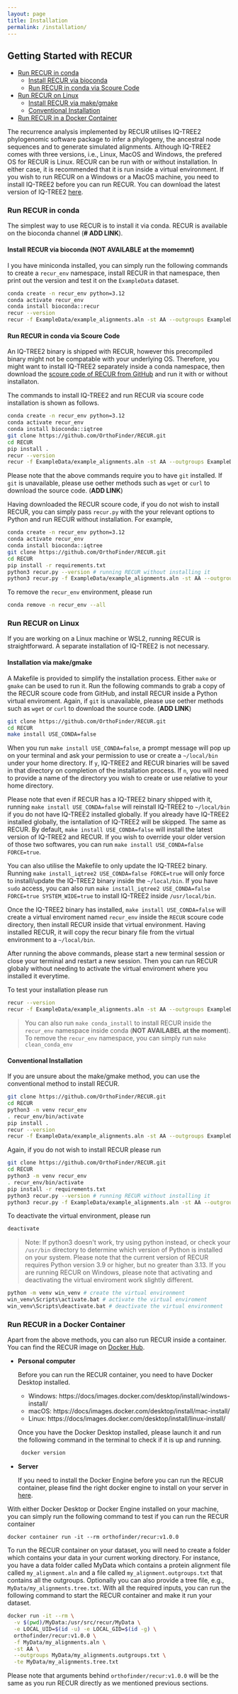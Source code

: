 ```yaml
---
layout: page
title: Installation
permalink: /installation/
---
```


## Getting Started with RECUR

  - [Run RECUR in conda](#run-recur-in-conda)
    - [Install RECUR via bioconda](#install-recur-via-bioconda)
    - [Run RECUR in conda via Scoure Code](#run-recur-in-conda-via-scoure-code)
  - [Run RECUR on Linux](#run-recur-on-linux-macos)
    - [Install RECUR via make/gmake](#install-recur-via-make/gmake)
    - [Conventional Installation](#conventional-installation)
  - [Run RECUR in a Docker Container](#run-recur-in-a-docker-container)

  The recurrence analysis implemented by RECUR utilises IQ-TREE2 phylogenomic software package to infer a phylogeny, the ancestral node sequences and to generate simulated alignments. Although IQ-TREE2 comes with three versions, i.e., Linux, MacOS and Windows, the prefered OS for RECUR is Linux. RECUR can be run with or without installation. In either case, it is recommended that it is run inside a virtual environment. If you wish to run RECUR on a Windows or a MacOS machine, you need to install IQ-TREE2 before you can run RECUR. You can download the latest version of IQ-TREE2 [here](http://www.iqtree.org/#download).


### Run RECUR in conda

  The simplest way to use RECUR is to install it via conda. RECUR is available on the bioconda channel (**# ADD LINK**).

#### Install RECUR via bioconda  (**NOT AVAILABLE at the momemnt**) 

  I you have miniconda installed, you can simply run the following commands to create a `recur_env` namespace, install RECUR in that namespace, then print out the version and test it on the `ExampleData` dataset.

  ```bash
  conda create -n recur_env python=3.12
  conda activate recur_env
  conda install bioconda::recur 
  recur --version
  recur -f ExampleData/example_alignments.aln -st AA --outgroups ExampleData/example_alignments.outgroups.txt
  ```

#### Run RECUR in conda via Scoure Code

  An IQ-TREE2 binary is shipped with RECUR, however this precompiled binary might not be compatable with your underlying OS. Therefore, you might want to install IQ-TREE2 separately inside a conda namespace, then download the [scoure code of RECUR from GitHub](https://github.com/OrthoFinder/RECUR) and run it with or without installaton.

  The commands to install IQ-TREE2 and run RECUR via scoure code installation is shown as follows.

  ```bash
  conda create -n recur_env python=3.12
  conda activate recur_env
  conda install bioconda::iqtree
  git clone https://github.com/OrthoFinder/RECUR.git
  cd RECUR 
  pip install .
  recur --version
  recur -f ExampleData/example_alignments.aln -st AA --outgroups ExampleData/example_alignments.outgroups.txt
  ```
  Please note that the above commands require you to have `git` installed. If `git` is unavailable, please use oether methods such as `wget` or `curl` to download the source code. (**ADD LINK**)

  Having downloaded the RECUR scoure code, if you do not wish to install RECUR, you can simply pass `recur.py` with the your relevant options to Python and run RECUR without installation. For example,  

  ```bash
  conda create -n recur_env python=3.12
  conda activate recur_env
  conda install bioconda::iqtree
  git clone https://github.com/OrthoFinder/RECUR.git
  cd RECUR 
  pip install -r requirements.txt 
  python3 recur.py --version # running RECUR without installing it
  python3 recur.py -f ExampleData/example_alignments.aln -st AA --outgroups ExampleData/example_alignments.outgroups.txt
  ```

  To remove the `recur_env` environment, please run 
  ```bash
  conda remove -n recur_env --all
  ```

### Run RECUR on Linux 

  If you are working on a Linux machine or WSL2, running RECUR is straightforward. A separate installation of IQ-TREE2 is not necessary. 

#### Installation via make/gmake

  A Makefile is provided to simplify the installation process. Either `make` or `gmake` can be used to run it. Run the following commands to grab a copy of the RECUR scoure code from GitHub, and install RECUR inside a Python virtual enviroment. Again, if `git` is unavailable, please use oether methods such as `wget` or `curl` to download the source code. (**ADD LINK**)

  ```bash
  git clone https://github.com/OrthoFinder/RECUR.git
  cd RECUR 
  make install USE_CONDA=false
  ```
  When you run `make install USE_CONDA=false`, a prompt message will pop up on your terminal and ask your permission to use or create a `~/local/bin` under your home directory. If `y`, IQ-TREE2 and RECUR binaries will be saved in that directory on completion of the installation process. If `n`, you will need to provide a name of the directory you wish to create or use relative to your home directory.

  Please note that even if RECUR has a IQ-TREE2 binary shipped with it, running `make install USE_CONDA=false` will reinstall IQ-TREE2 to `~/local/bin` if you do not have IQ-TREE2 installed globally. If you already have IQ-TREE2 installed globally, the isntallation of IQ-TREE2 will be skipped. The same as RECUR. By default, `make install USE_CONDA=false` will install the latest version of IQ-TREE2 and RECUR. If you wish to override your older version of those two softwares, you can run `make install USE_CONDA=false FORCE=true`. 

  You can also utilise the Makefile to only update the IQ-TREE2 binary. Running `make install_iqtree2 USE_CONDA=false FORCE=true` will only force to install/update the IQ-TREE2 binary inside the `~/local/bin`. If you have `sudo` access, you can also run `make install_iqtree2 USE_CONDA=false FORCE=true SYSTEM_WIDE=true` to install IQ-TREE2 inside `/usr/local/bin`. 

  Once the IQ-TREE2 binary has installed, `make install USE_CONDA=false` will create a virtual enviroment named `recur_env` inside the `RECUR` scoure code directory, then install RECUR inside that virtual environment. Having installed RECUR, it will copy the recur binary file from the virtual environment to a `~/local/bin`.  

  After running the above commands, please start a new terminal session or close your terminal and restart a new session. Then you can run RECUR globaly without needing to activate the virtual enviroment where you installed it everytime. 

  To test your installation please run

  ```bash
  recur --version
  recur -f ExampleData/example_alignments.aln -st AA --outgroups ExampleData/example_alignments.outgroups.txt
  ```

  > You can also run `make conda_install` to install RECUR inside the `recur_env` namespace inside conda (**NOT AVAILABEL at the moment**). 
  > To remove the `recur_env` namespace, you can simply run `make clean_conda_env`

#### Conventional Installation

  If you are unsure about the make/gmake method, you can use the conventional method to install RECUR. 

  ```bash
  git clone https://github.com/OrthoFinder/RECUR.git
  cd RECUR 
  python3 -m venv recur_env 
  . recur_env/bin/activate
  pip install .
  recur --version
  recur -f ExampleData/example_alignments.aln -st AA --outgroups ExampleData/example_alignments.outgroups.txt
  ```

  Again, if you do not wish to install RECUR please run 
  ```bash
  git clone https://github.com/OrthoFinder/RECUR.git
  cd RECUR 
  python3 -m venv recur_env 
  . recur_env/bin/activate
  pip install -r requirements.txt 
  python3 recur.py --version # running RECUR without installing it
  python3 recur.py -f ExampleData/example_alignments.aln -st AA --outgroups ExampleData/example_alignments.outgroups.txt
  ```
  
  To deactivate the virtual environment, please run 
  ```bash
  deactivate
  ```

  > Note: If python3 doesn't work, try using python instead, or check your `/usr/bin` directory to determine which version of Python is installed on your system. Please note that the current version of RECUR requires Python version 3.9 or higher, but no greater than 3.13.
  > If you are running RECUR on Windows, please note that activating and deactivating the virtual enviroment work slightly different. 
  ```bash 
  python -m venv win_venv # create the virtual environment
  win_venv\Scripts\activate.bat # activate the virtual enviroment 
  win_venv\Scripts\deactivate.bat # deactivate the virtual environment
  ```

### Run RECUR in a Docker Container

  Apart from the above methods, you can also run RECUR inside a container. You can find the RECUR image on [Docker Hub](https://hub.docker.com/r/orthofinder/recur).

  - **Personal computer**

    Before you can run the RECUR container, you need to have Docker Desktop installed.
    - Windows: https://docs/images.docker.com/desktop/install/windows-install/
    - macOS: https://docs/images.docker.com/desktop/install/mac-install/
    - Linux: https://docs/images.docker.com/desktop/install/linux-install/

    Once you have the Docker Desktop installed, please launch it and run the following command in the terminal to check if it is up and running.

    ```bash
     docker version
    ```
  - **Server**

    If you need to install the Docker Engine before you can run the RECUR container, please find the right docker engine to install on your server in [here](https://docs/images.docker.com/engine/install/).

  With either Docker Desktop or Docker Engine installed on your machine, you can simply run the following command to test if you can run the RECUR container
  ```
  docker container run -it --rm orthofinder/recur:v1.0.0
  ```
  To run the RECUR container on your dataset, you will need to create a folder which contains your data in your current working directory. For instance, you have a data folder called MyData which contains a protein alignment file called `my_alignment.aln` and a file called `my_alignment.outgroups.txt` that contains all the outgroups. Optionally you can also provide a tree file, e.g., `MyData/my_alignments.tree.txt`. With all the required inputs, you can run the following command to start the RECUR container and make it run your dataset.

  ```bash
  docker run -it --rm \
    -v $(pwd)/MyData:/usr/src/recur/MyData \
    -e LOCAL_UID=$(id -u) -e LOCAL_GID=$(id -g) \
    orthofinder/recur:v1.0.0 \
    -f MyData/my_alignments.aln \
    -st AA \
    --outgroups MyData/my_alignments.outgroups.txt \
    -te MyData/my_alignments.tree.txt
  ```
  Please note that arguments behind `orthofinder/recur:v1.0.0` will be the same as you run RECUR directly as we mentioned previous sections.
